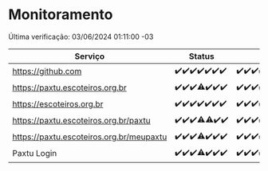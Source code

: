 # Monitoramento

Última verificação: 03/06/2024 01:11:00 -03

|Serviço|Status|Últimas 24h|
|---|---|---|
|https://github.com|<span title="2024-05-27: OK=24">✔️</span><span title="2024-05-28: OK=24">✔️</span><span title="2024-05-29: OK=24">✔️</span><span title="2024-05-30: OK=24">✔️</span><span title="2024-05-31: OK=24">✔️</span><span title="2024-06-01: OK=24">✔️</span><span title="2024-06-02: OK=5">✔️</span>|<span title="02/06/2024 02:06:00 -03 : 200">✔️</span><span title="02/06/2024 03:10:00 -03 : 200">✔️</span><span title="02/06/2024 04:07:00 -03 : 200">✔️</span><span title="02/06/2024 05:08:00 -03 : 200">✔️</span><span title="02/06/2024 06:06:00 -03 : 200">✔️</span><span title="02/06/2024 07:06:00 -03 : 200">✔️</span><span title="02/06/2024 08:05:00 -03 : 200">✔️</span><span title="02/06/2024 09:10:00 -03 : 200">✔️</span><span title="02/06/2024 10:06:00 -03 : 200">✔️</span><span title="02/06/2024 11:04:00 -03 : 200">✔️</span><span title="02/06/2024 12:05:00 -03 : 200">✔️</span><span title="02/06/2024 13:07:00 -03 : 200">✔️</span><span title="02/06/2024 14:04:00 -03 : 200">✔️</span><span title="02/06/2024 15:09:00 -03 : 200">✔️</span><span title="02/06/2024 16:03:00 -03 : 200">✔️</span><span title="02/06/2024 17:06:00 -03 : 200">✔️</span><span title="02/06/2024 18:06:00 -03 : 200">✔️</span><span title="02/06/2024 19:05:00 -03 : 200">✔️</span><span title="02/06/2024 20:06:00 -03 : 200">✔️</span><span title="02/06/2024 21:33:00 -03 : 200">✔️</span><span title="02/06/2024 22:53:00 -03 : 200">✔️</span><span title="02/06/2024 23:25:00 -03 : 200">✔️</span><span title="03/06/2024 00:08:00 -03 : 200">✔️</span><span title="03/06/2024 01:11:00 -03 : 200">✔️</span>|
|https://paxtu.escoteiros.org.br|<span title="2024-05-27: OK=24">✔️</span><span title="2024-05-28: OK=24">✔️</span><span title="2024-05-29: OK=24">✔️</span><span title="2024-05-30: OK=22, Falhas=2">⚠️</span><span title="2024-05-31: OK=24">✔️</span><span title="2024-06-01: OK=24">✔️</span><span title="2024-06-02: OK=5">✔️</span>|<span title="02/06/2024 02:06:00 -03 : 200">✔️</span><span title="02/06/2024 03:10:00 -03 : 200">✔️</span><span title="02/06/2024 04:07:00 -03 : 200">✔️</span><span title="02/06/2024 05:08:00 -03 : 200">✔️</span><span title="02/06/2024 06:06:00 -03 : 200">✔️</span><span title="02/06/2024 07:06:00 -03 : 200">✔️</span><span title="02/06/2024 08:05:00 -03 : 200">✔️</span><span title="02/06/2024 09:10:00 -03 : 200">✔️</span><span title="02/06/2024 10:06:00 -03 : 200">✔️</span><span title="02/06/2024 11:04:00 -03 : 200">✔️</span><span title="02/06/2024 12:05:00 -03 : 200">✔️</span><span title="02/06/2024 13:07:00 -03 : 200">✔️</span><span title="02/06/2024 14:04:00 -03 : 200">✔️</span><span title="02/06/2024 15:09:00 -03 : 200">✔️</span><span title="02/06/2024 16:03:00 -03 : 200">✔️</span><span title="02/06/2024 17:06:00 -03 : 200">✔️</span><span title="02/06/2024 18:06:00 -03 : 200">✔️</span><span title="02/06/2024 19:05:00 -03 : 200">✔️</span><span title="02/06/2024 20:06:00 -03 : 200">✔️</span><span title="02/06/2024 21:33:00 -03 : 200">✔️</span><span title="02/06/2024 22:53:00 -03 : 200">✔️</span><span title="02/06/2024 23:25:00 -03 : 200">✔️</span><span title="03/06/2024 00:08:00 -03 : 200">✔️</span><span title="03/06/2024 01:11:00 -03 : 200">✔️</span>|
|https://escoteiros.org.br|<span title="2024-05-27: OK=24">✔️</span><span title="2024-05-28: OK=24">✔️</span><span title="2024-05-29: OK=24">✔️</span><span title="2024-05-30: OK=24">✔️</span><span title="2024-05-31: OK=24">✔️</span><span title="2024-06-01: OK=24">✔️</span><span title="2024-06-02: OK=5">✔️</span>|<span title="02/06/2024 02:06:00 -03 : 200">✔️</span><span title="02/06/2024 03:10:00 -03 : 200">✔️</span><span title="02/06/2024 04:07:00 -03 : 200">✔️</span><span title="02/06/2024 05:08:00 -03 : 200">✔️</span><span title="02/06/2024 06:06:00 -03 : 200">✔️</span><span title="02/06/2024 07:06:00 -03 : 200">✔️</span><span title="02/06/2024 08:05:00 -03 : 200">✔️</span><span title="02/06/2024 09:10:00 -03 : 200">✔️</span><span title="02/06/2024 10:06:00 -03 : 200">✔️</span><span title="02/06/2024 11:04:00 -03 : 200">✔️</span><span title="02/06/2024 12:05:00 -03 : 200">✔️</span><span title="02/06/2024 13:07:00 -03 : 200">✔️</span><span title="02/06/2024 14:04:00 -03 : 200">✔️</span><span title="02/06/2024 15:09:00 -03 : 200">✔️</span><span title="02/06/2024 16:03:00 -03 : 200">✔️</span><span title="02/06/2024 17:06:00 -03 : 200">✔️</span><span title="02/06/2024 18:06:00 -03 : 200">✔️</span><span title="02/06/2024 19:05:00 -03 : 200">✔️</span><span title="02/06/2024 20:06:00 -03 : 200">✔️</span><span title="02/06/2024 21:33:00 -03 : 200">✔️</span><span title="02/06/2024 22:53:00 -03 : 200">✔️</span><span title="02/06/2024 23:25:00 -03 : 200">✔️</span><span title="03/06/2024 00:08:00 -03 : 200">✔️</span><span title="03/06/2024 01:11:00 -03 : 200">✔️</span>|
|https://paxtu.escoteiros.org.br/paxtu|<span title="2024-05-27: OK=24">✔️</span><span title="2024-05-28: OK=24">✔️</span><span title="2024-05-29: OK=24">✔️</span><span title="2024-05-30: OK=22, Falhas=2">⚠️</span><span title="2024-05-31: OK=23, Falhas=1">⚠️</span><span title="2024-06-01: OK=24">✔️</span><span title="2024-06-02: OK=5">✔️</span>|<span title="02/06/2024 02:06:00 -03 : 200">✔️</span><span title="02/06/2024 03:10:00 -03 : 200">✔️</span><span title="02/06/2024 04:07:00 -03 : 200">✔️</span><span title="02/06/2024 05:08:00 -03 : 200">✔️</span><span title="02/06/2024 06:06:00 -03 : 200">✔️</span><span title="02/06/2024 07:06:00 -03 : 200">✔️</span><span title="02/06/2024 08:06:00 -03 : 200">✔️</span><span title="02/06/2024 09:10:00 -03 : 200">✔️</span><span title="02/06/2024 10:06:00 -03 : 200">✔️</span><span title="02/06/2024 11:04:00 -03 : 200">✔️</span><span title="02/06/2024 12:05:00 -03 : 200">✔️</span><span title="02/06/2024 13:07:00 -03 : 200">✔️</span><span title="02/06/2024 14:04:00 -03 : 200">✔️</span><span title="02/06/2024 15:09:00 -03 : 200">✔️</span><span title="02/06/2024 16:03:00 -03 : 200">✔️</span><span title="02/06/2024 17:06:00 -03 : 200">✔️</span><span title="02/06/2024 18:06:00 -03 : 200">✔️</span><span title="02/06/2024 19:05:00 -03 : 200">✔️</span><span title="02/06/2024 20:06:00 -03 : 200">✔️</span><span title="02/06/2024 21:33:00 -03 : 200">✔️</span><span title="02/06/2024 22:53:00 -03 : 200">✔️</span><span title="02/06/2024 23:25:00 -03 : 200">✔️</span><span title="03/06/2024 00:08:00 -03 : 200">✔️</span><span title="03/06/2024 01:11:00 -03 : 200">✔️</span>|
|https://paxtu.escoteiros.org.br/meupaxtu|<span title="2024-05-27: OK=24">✔️</span><span title="2024-05-28: OK=24">✔️</span><span title="2024-05-29: OK=24">✔️</span><span title="2024-05-30: OK=22, Falhas=2">⚠️</span><span title="2024-05-31: OK=24">✔️</span><span title="2024-06-01: OK=24">✔️</span><span title="2024-06-02: OK=5">✔️</span>|<span title="02/06/2024 02:06:00 -03 : 200">✔️</span><span title="02/06/2024 03:10:00 -03 : 200">✔️</span><span title="02/06/2024 04:07:00 -03 : 200">✔️</span><span title="02/06/2024 05:08:00 -03 : 200">✔️</span><span title="02/06/2024 06:06:00 -03 : 200">✔️</span><span title="02/06/2024 07:06:00 -03 : 200">✔️</span><span title="02/06/2024 08:06:00 -03 : 200">✔️</span><span title="02/06/2024 09:10:00 -03 : 200">✔️</span><span title="02/06/2024 10:06:00 -03 : 200">✔️</span><span title="02/06/2024 11:04:00 -03 : 200">✔️</span><span title="02/06/2024 12:05:00 -03 : 200">✔️</span><span title="02/06/2024 13:07:00 -03 : 200">✔️</span><span title="02/06/2024 14:04:00 -03 : 200">✔️</span><span title="02/06/2024 15:09:00 -03 : 200">✔️</span><span title="02/06/2024 16:03:00 -03 : 200">✔️</span><span title="02/06/2024 17:06:00 -03 : 200">✔️</span><span title="02/06/2024 18:06:00 -03 : 200">✔️</span><span title="02/06/2024 19:05:00 -03 : 200">✔️</span><span title="02/06/2024 20:06:00 -03 : 200">✔️</span><span title="02/06/2024 21:33:00 -03 : 200">✔️</span><span title="02/06/2024 22:53:00 -03 : 200">✔️</span><span title="02/06/2024 23:25:00 -03 : 200">✔️</span><span title="03/06/2024 00:08:00 -03 : 200">✔️</span><span title="03/06/2024 01:11:00 -03 : 200">✔️</span>|
|Paxtu Login|<span title="2024-05-27: OK=24">✔️</span><span title="2024-05-28: OK=24">✔️</span><span title="2024-05-29: OK=24">✔️</span><span title="2024-05-30: OK=22, Falhas=2">⚠️</span><span title="2024-05-31: OK=24">✔️</span><span title="2024-06-01: OK=24">✔️</span><span title="2024-06-02: OK=5">✔️</span>|<span title="02/06/2024 02:06:00 -03 : 200">✔️</span><span title="02/06/2024 03:10:00 -03 : 200">✔️</span><span title="02/06/2024 04:07:00 -03 : 200">✔️</span><span title="02/06/2024 05:08:00 -03 : 200">✔️</span><span title="02/06/2024 06:06:00 -03 : 200">✔️</span><span title="02/06/2024 07:06:00 -03 : 200">✔️</span><span title="02/06/2024 08:06:00 -03 : 200">✔️</span><span title="02/06/2024 09:10:00 -03 : 200">✔️</span><span title="02/06/2024 10:06:00 -03 : 200">✔️</span><span title="02/06/2024 11:04:00 -03 : 200">✔️</span><span title="02/06/2024 12:05:00 -03 : 200">✔️</span><span title="02/06/2024 13:07:00 -03 : 200">✔️</span><span title="02/06/2024 14:04:00 -03 : 200">✔️</span><span title="02/06/2024 15:09:00 -03 : 200">✔️</span><span title="02/06/2024 16:03:00 -03 : 200">✔️</span><span title="02/06/2024 17:06:00 -03 : 200">✔️</span><span title="02/06/2024 18:06:00 -03 : 200">✔️</span><span title="02/06/2024 19:05:00 -03 : 200">✔️</span><span title="02/06/2024 20:06:00 -03 : 200">✔️</span><span title="02/06/2024 21:33:00 -03 : 200">✔️</span><span title="02/06/2024 22:53:00 -03 : 200">✔️</span><span title="02/06/2024 23:25:00 -03 : 200">✔️</span><span title="03/06/2024 00:08:00 -03 : 200">✔️</span><span title="03/06/2024 01:11:00 -03 : 200">✔️</span>|
